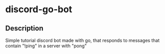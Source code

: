 # discord-go-bot

## Description

Simple tutorial discord bot made with go, that responds to messages that contain "!ping" in a server with "pong"
